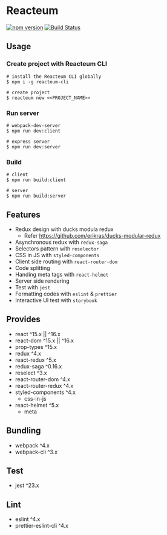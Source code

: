 # Reacteum

[![npm version](https://badge.fury.io/js/reacteum.svg)](https://badge.fury.io/js/reacteum)
[![Build Status](https://travis-ci.org/wonism/reacteum.svg)](https://travis-ci.org/wonism/reacteum)

## Usage

### Create project with Reacteum CLI
```
# install the Reacteum CLI globally
$ npm i -g reacteum-cli

# create project
$ reacteum new <<PROJECT_NAME>>
```

### Run server
```
# webpack-dev-server
$ npm run dev:client

# express server
$ npm run dev:server
```

### Build
```
# client
$ npm run build:client

# server
$ npm run build:server
```

## Features
- Redux design with ducks modula redux
  - Refer https://github.com/erikras/ducks-modular-redux
- Asynchronous redux with `redux-saga`
- Selectors pattern with `reselector`
- CSS in JS with `styled-components`
- Client side routing with `react-router-dom`
- Code splitting
- Handing meta tags with `react-helmet`
- Server side rendering
- Test with `jest`
- Formatting codes with `eslint` & `prettier`
- Interactive UI test with `storybook`

## Provides
- react ^15.x || ^16.x
- react-dom ^15.x || ^16.x
- prop-types ^15.x
- redux ^4.x
- react-redux ^5.x
- redux-saga ^0.16.x
- reselect ^3.x
- react-router-dom ^4.x
- react-router-redux ^4.x
- styled-components ^4.x
  - css-in-js
- react-helmet ^5.x
  - meta

## Bundling
- webpack ^4.x
- webpack-cli ^3.x

## Test
- jest ^23.x

## Lint
- eslint ^4.x
- prettier-eslint-cli ^4.x
